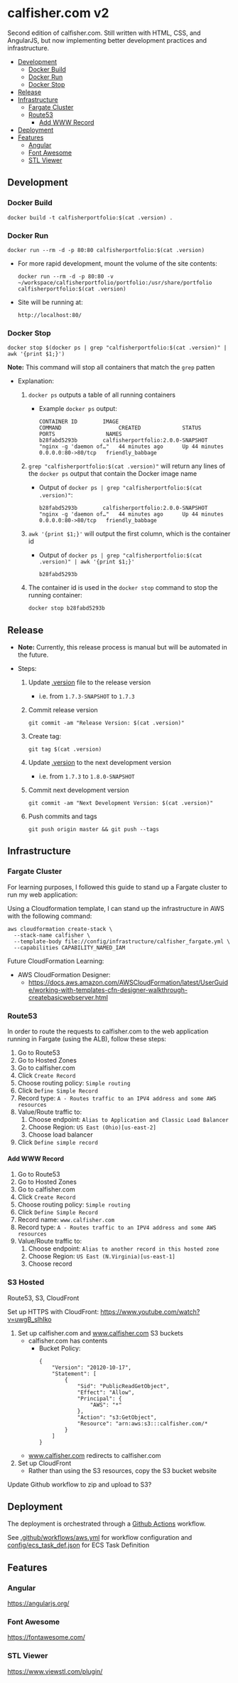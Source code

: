 # calfisher.com v2
Second edition of calfisher.com. Still written with HTML, CSS, and AngularJS, but now implementing better development practices and infrastructure.

- [Development](#development)
    - [Docker Build](#docker-build)
    - [Docker Run](#docker-run)
    - [Docker Stop](#docker-stop)
- [Release](#release)
- [Infrastructure](#infrastructure)
    - [Fargate Cluster](#fargate-cluster)
    - [Route53](#route53)
        - [Add WWW Record](#add-www-record)
- [Deployment](#deplyment)
- [Features](#features)
    - [Angular](#angular)
    - [Font Awesome](#font-awesome)
    - [STL Viewer](#stl-viewer)

## Development
### Docker Build
```
docker build -t calfisherportfolio:$(cat .version) .
```

### Docker Run
```
docker run --rm -d -p 80:80 calfisherportfolio:$(cat .version)
```

* For more rapid development, mount the volume of the site contents:
    ```
    docker run --rm -d -p 80:80 -v ~/workspace/calfisherportfolio/portfolio:/usr/share/portfolio calfisherportfolio:$(cat .version)
    ```

* Site will be running at:
    ```
    http://localhost:80/
    ```

### Docker Stop
```
docker stop $(docker ps | grep "calfisherportfolio:$(cat .version)" | awk '{print $1;}')
```

**Note:** This command will stop all containers that match the `grep` patten

* Explanation:
    1. `docker ps` outputs a table of all running containers
        * Example `docker ps` output:
            ```
            CONTAINER ID        IMAGE                               COMMAND                  CREATED             STATUS              PORTS                NAMES
            b28fabd5293b        calfisherportfolio:2.0.0-SNAPSHOT   "nginx -g 'daemon of…"   44 minutes ago      Up 44 minutes       0.0.0.0:80->80/tcp   friendly_babbage
            ```

    2. `grep "calfisherportfolio:$(cat .version)"` will return any lines of the `docker ps` output that contain the Docker image name
        * Output of `docker ps | grep "calfisherportfolio:$(cat .version)"`:
            ```
            b28fabd5293b        calfisherportfolio:2.0.0-SNAPSHOT   "nginx -g 'daemon of…"   44 minutes ago      Up 44 minutes       0.0.0.0:80->80/tcp   friendly_babbage
            ```

    3. `awk '{print $1;}'` will output the first column, which is the container id
        * Output of `docker ps | grep "calfisherportfolio:$(cat .version)" | awk '{print $1;}'`
            ```
            b28fabd5293b
            ```

    4. The container id is used in the `docker stop` command to stop the running container:
        ```
        docker stop b28fabd5293b
        ```

## Release
* **Note:** Currently, this release process is manual but will be automated in the future.

* Steps:
    1. Update [.version](.version) file to the release version
        * i.e. from `1.7.3-SNAPSHOT` to `1.7.3`

    2. Commit release version
        ```
        git commit -am "Release Version: $(cat .version)"
        ```

    3. Create tag:
        ```
        git tag $(cat .version)
        ```

    5. Update [.version](.version) to the next development version
        * i.e. from `1.7.3` to `1.8.0-SNAPSHOT`

    6. Commit next development version
        ```
        git commit -am "Next Development Version: $(cat .version)"
        ```

    4. Push commits and tags
        ```
        git push origin master && git push --tags
        ```

## Infrastructure

### Fargate Cluster

For learning purposes, I followed this guide to stand up a Fargate cluster to run my web application: [](https://aws.amazon.com/blogs/compute/building-deploying-and-operating-containerized-applications-with-aws-fargate)

Using a Cloudformation template, I can stand up the infrastructure in AWS with the following command:
```
aws cloudformation create-stack \
  --stack-name calfisher \
  --template-body file://config/infrastructure/calfisher_fargate.yml \
  --capabilities CAPABILITY_NAMED_IAM
```

Future CloudFormation Learning:
* AWS CloudFormation Designer:
    * https://docs.aws.amazon.com/AWSCloudFormation/latest/UserGuide/working-with-templates-cfn-designer-walkthrough-createbasicwebserver.html

### Route53
In order to route the requests to calfisher.com to the web application running in Fargate (using the ALB), follow these steps:
1. Go to Route53
2. Go to Hosted Zones
3. Go to calfisher.com
4. Click `Create Record`
5. Choose routing policy: `Simple routing`
6. Click `Define Simple Record`
7. Record type: `A - Routes traffic to an IPV4 address and some AWS resources`
8. Value/Route traffic to:
    1. Choose endpoint: `Alias to Application and Classic Load Balancer`
    2. Choose Region: `US East (Ohio)[us-east-2]`
    3. Choose load balancer
9. Click `Define simple record`

#### Add WWW Record

1. Go to Route53
2. Go to Hosted Zones
3. Go to calfisher.com
4. Click `Create Record`
5. Choose routing policy: `Simple routing`
6. Click `Define Simple Record`
7. Record name: `www.calfisher.com`
8. Record type: `A - Routes traffic to an IPV4 address and some AWS resources`
9. Value/Route traffic to:
    1. Choose endpoint: `Alias to another record in this hosted zone`
    2. Choose Region: `US East (N.Virginia)[us-east-1]`
    3. Choose record

### S3 Hosted

Route53, S3, CloudFront

Set up HTTPS with CloudFront: https://www.youtube.com/watch?v=uwgB_sIhIko

1. Set up calfisher.com and www.calfisher.com S3 buckets
    * calfisher.com has contents
        * Bucket Policy:
            ```
            {
                "Version": "20120-10-17",
                "Statement": [
                    {
                        "Sid": "PublicReadGetObject",
                        "Effect": "Allow",
                        "Principal": {
                            "AWS": "*"
                        },
                        "Action": "s3:GetObject",
                        "Resource": "arn:aws:s3:::calfisher.com/*
                    }
                ]
            }
            ```
    * www.calfisher.com redirects to calfisher.com
2. Set up CloudFront
    * Rather than using the S3 resources, copy the S3 bucket website

Update Github workflow to zip and upload to S3?

## Deployment
The deployment is orchestrated through a [Github Actions](https://github.com/features/actions) workflow.

See [.github/workflows/aws.yml](.github/workflows/aws.yml) for workflow configuration and [config/ecs_task_def.json](config/ecs_task_def.json) for ECS Task Definition

## Features
### Angular
https://angularjs.org/

### Font Awesome
https://fontawesome.com/

### STL Viewer
https://www.viewstl.com/plugin/
